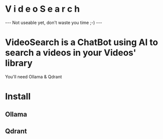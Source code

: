 
# V i d e o S e a r c h

--- Not useable yet, don't waste you time ;-)  ---

# VideoSearch is a ChatBot using AI to search a videos in your Videos' library

You'll need Ollama & Qdrant

# Install

## Ollama

## Qdrant
